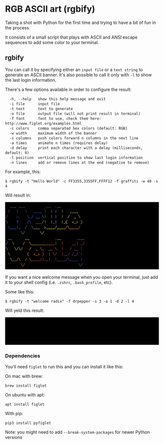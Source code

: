 # RGB ASCII art (rgbify)

Taking a shot with Python for the first time and trying to have a bit of fun in the process.

It consists of a small script that plays with ASCII and ANSI escape sequences to add some color to your terminal.

## rgbify

You can call it by specifying either an `input file` or a `text string` to generate an ASCII banner. It's also possible to call it only with `-l` to show the last login information.

There's a few options available in order to configure the result:
```
  -h, --help   show this help message and exit
  -i file      input file
  -t text      text to generate
  -o file      output file (will not print result in terminal)
  -f font      font to use, check them here: http://www.figlet.org/examples.html
  -c colors    comma separated hex colors (default: RGB)
  -w width     maximum width of the banner
  -s columns   push colors forward n columns in the next line
  -a times     animate n times (requires delay)
  -d delay     print each character with a delay (milliseconds, default: 0)
  -l position  vertical position to show last login information
  -n lines     add or remove lines at the end (negative to remove)
```

For example, this:

```
$ rgbify -t "Hello World" -c FF3355,3355FF,FFFF12 -f graffiti -w 40 -s 4
```

Will result in:

<img src="docs/example1.png" width="575" height="220">


If you want a nice welcome message when you open your terminal, just add it to your shell config (i.e. `.zshrc`, `.bash_profile`, etc).

Some like this:

```
$ rgbify -t "welcome radix" -f drpepper -s 3 -a 1 -d 2 -l 4
```

Will yeld this result:

![Alt Text](docs/example2.gif)


### Dependencies

You'll need `figlet` to run this and you can install it like this:

On mac with brew:
```
brew install figlet
```

On ubuntu with apt:
```
apt install figlet
```

With pip:
```
pip3 install pyfiglet
```
Note: you might need to add `--break-system-packages` for newer Python versions
